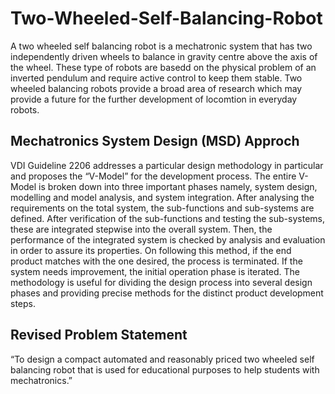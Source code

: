# Two-Wheeled-Self-Balancing-Robot
A two wheeled self balancing robot is a mechatronic system that has two independently driven wheels to balance in gravity centre above the axis of the wheel. These type of robots are basedd on the physical problem of an inverted pendulum and require active control to keep them stable. Two wheeled balancing robots provide a broad area of research which may provide a future for the further development of locomtion in everyday robots.

## Mechatronics System Design (MSD) Approch
VDI Guideline 2206 addresses a particular design methodology in particular and proposes the
“V-Model” for the development process. The entire V-Model is broken down into three important
phases namely, system design, modelling and model analysis, and system integration. After analysing
the requirements on the total system, the sub-functions and sub-systems are defined. After verification
of the sub-functions and testing the sub-systems, these are integrated stepwise into the overall system.
Then, the performance of the integrated system is checked by analysis and evaluation in order to
assure its properties. On following this method, if the end product matches with the one desired, the
process is terminated. If the system needs improvement, the initial operation phase is iterated. The
methodology is useful for dividing the design process into several design phases and providing
precise methods for the distinct product development steps.

## Revised Problem Statement 
“To design a compact automated and reasonably priced two wheeled self balancing
robot that is used for educational purposes to help students with mechatronics.”
